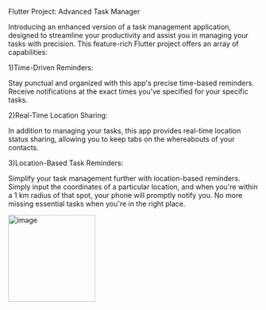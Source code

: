 
Flutter Project: Advanced Task Manager

Introducing an enhanced version of a task management application, designed to streamline your productivity and assist you in managing your tasks with precision. This feature-rich Flutter project offers an array of capabilities:

1)Time-Driven Reminders:

Stay punctual and organized with this app's precise time-based reminders. Receive notifications at the exact times you've specified for your specific tasks.

2)Real-Time Location Sharing:

In addition to managing your tasks, this app provides real-time location status sharing, allowing you to keep tabs on the whereabouts of your contacts.

3)Location-Based Task Reminders:

Simplify your task management further with location-based reminders. Simply input the coordinates of a particular location, and when you're within a 1 km radius of that spot, your phone will promptly notify you. No more missing essential tasks when you're in the right place.

<img width="175" alt="image" src="https://github.com/namanrao1/lot_to_do-flutterproject/assets/126381831/a3f69add-3482-4646-a950-cc23c21b661d">
